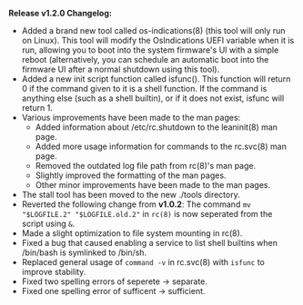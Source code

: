 **Release v1.2.0 Changelog:**
* Added a brand new tool called os-indications(8) (this tool will only run on Linux). This tool will modify the OsIndications UEFI variable when it is run, allowing you to boot into the system firmware's UI with a simple reboot (alternatively, you can schedule an automatic boot into the firmware UI after a normal shutdown using this tool).
* Added a new init script function called isfunc(). This function will return 0 if the command given to it is a shell function. If the command is anything else (such as a shell builtin), or if it does not exist, isfunc will return 1.
* Various improvements have been made to the man pages:
    * Added information about /etc/rc.shutdown to the leaninit(8) man page.
    * Added more usage information for commands to the rc.svc(8) man page.
    * Removed the outdated log file path from rc(8)'s man page.
    * Slightly improved the formatting of the man pages.
    * Other minor improvements have been made to the man pages.
* The stall tool has been moved to the new ./tools directory.
* Reverted the following change from **v1.0.2**: The command `mv "$LOGFILE.2" "$LOGFILE.old.2"` in `rc(8)` is now seperated from the script using `&`.
* Made a slight optimization to file system mounting in rc(8).
* Fixed a bug that caused enabling a service to list shell builtins when /bin/bash is symlinked to /bin/sh.
* Replaced general usage of `command -v` in rc.svc(8) with `isfunc` to improve stability.
* Fixed two spelling errors of seperete -> separate.
* Fixed one spelling error of sufficent -> sufficient.
